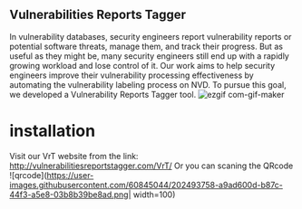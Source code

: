 ## Vulnerabilities Reports Tagger
In vulnerability databases, security engineers report vulnerability reports or potential software threats, manage them, and track their progress. But as useful as they might be, many security engineers still end up with a rapidly growing workload and lose control of it. Our work aims to help security engineers improve their vulnerability processing effectiveness by automating the vulnerability labeling process on NVD. To pursue this goal, we developed a Vulnerability Reports Tagger tool. 
![ezgif com-gif-maker](https://user-images.githubusercontent.com/60845044/202489111-10b71763-2d87-4519-a7b3-de210be38d74.gif)

# installation
Visit our VrT website from the link: http://vulnerabilitiesreportstagger.com/VrT/
Or you can scaning the QRcode
![qrcode](https://user-images.githubusercontent.com/60845044/202493758-a9ad600d-b87c-44f3-a5e8-03b8b39be8ad.png| width=100)
